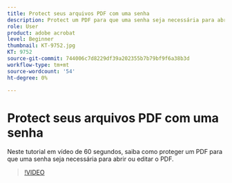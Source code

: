 ```yaml
---
title: Protect seus arquivos PDF com uma senha
description: Protect um PDF para que uma senha seja necessária para abrir ou editar o PDF
role: User
product: adobe acrobat
level: Beginner
thumbnail: KT-9752.jpg
KT: 9752
source-git-commit: 744006c7d8229df39a202355b7b79bf9f6a38b3d
workflow-type: tm+mt
source-wordcount: '54'
ht-degree: 0%

---
```


# Protect seus arquivos PDF com uma senha

Neste tutorial em vídeo de 60 segundos, saiba como proteger um PDF para que uma senha seja necessária para abrir ou editar o PDF.

>[!VIDEO](https://video.tv.adobe.com/v/340075?hidetitle=true)
